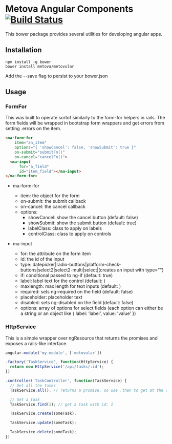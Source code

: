 # Metova Angular Components [![Build Status](https://travis-ci.org/metova/metovular.svg?branch=master)](https://travis-ci.org/metova/metovular)

This bower package provides several utilities for developing angular apps.

## Installation

```
npm install -g bower
bower install metova/metovular
```

Add the --save flag to persist to your bower.json

## Usage

### FormFor

This was built to operate sortof similarly to the form-for helpers in rails. The form fields will be wrapped in bootstrap form wrappers and get errors from setting .errors on the item.

```html
<ma-form-for
    item="an_item"
    options="{ 'showCancel': false, 'showSubmit': true }"
    on-submit="submitFn()"
    on-cancel="cancelFn()">
  <ma-input
      for="a_field"
      id="item_field"></ma-input>
</ma-form-for>
```

- ma-form-for
  - item: the object for the form
  - on-submit: the submit callback
  - on-cancel: the cancel callback
  - options:
    - showCancel: show the cancel button (default: false)
    - showSubmit: show the submit button (default: true)
    - labelClass: class to apply on labels
    - controlClass: class to apply on controls

- ma-input
  - for: the attribute on the form item
  - id: the id of the input
  - type: datepicker|radio-buttons|platform-check-buttons|select2|select2-multi|select|<other>(creates an input with type="<other>")
  - if: conditional passed to ng-if (default: true)
  - label: label text for the control (default: )
  - maxlength: max length for text inputs (default: )
  - required: sets ng-required on the field (default: false)
  - placeholder: placeholder text
  - disabled: sets ng-disabled on the field (default: false)
  - options: array of options for select fields (each option can either be a string or an object like { label: 'label', value: 'value' })


### HttpService

This is a simple wrapper over ngResource that returns the promises and exposes a rails-like interface.

```javascript
angular.module('my-module', ['metovular'])

.factory('TaskService', function(HttpService) {
  return new HttpService('/api/tasks/:id');
})

.controller('TaskController', function(TaskService) {
  // Get all the tasks
  TaskService.all(); // returns a promise, so use .then to get at the data

  // Get a task
  TaskService.find(1); // get a task with id: 1

  TaskService.create(someTask);

  TaskService.update(someTask);

  TaskService.delete(someTask);
})
```